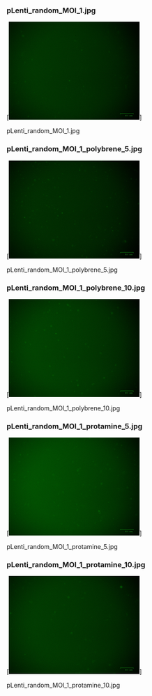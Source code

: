 ### pLenti_random_MOI_1.jpg

[<img src='pLenti_random_MOI_1.jpg' width='300' />]

pLenti_random_MOI_1.jpg

### pLenti_random_MOI_1_polybrene_5.jpg

[<img src='pLenti_random_MOI_1_polybrene_5.jpg' width='300' />]

pLenti_random_MOI_1_polybrene_5.jpg

### pLenti_random_MOI_1_polybrene_10.jpg

[<img src='pLenti_random_MOI_1_polybrene_10.jpg' width='300' />]

pLenti_random_MOI_1_polybrene_10.jpg

### pLenti_random_MOI_1_protamine_5.jpg

[<img src='pLenti_random_MOI_1_protamine_5.jpg' width='300' />]

pLenti_random_MOI_1_protamine_5.jpg

### pLenti_random_MOI_1_protamine_10.jpg

[<img src='pLenti_random_MOI_1_protamine_10.jpg' width='300' />]

pLenti_random_MOI_1_protamine_10.jpg

